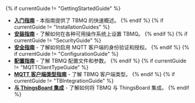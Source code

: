 {% if currentGuide != "GettingStartedGuide" %}
- [**入门指南**](/docs/mqtt-broker/getting-started/) - 本指南提供了 TBMQ 的快速概述。
{% endif %}
{% if currentGuide != "InstallationGuides" %}
- [**安装指南**](/docs/mqtt-broker/install/installation-options/) - 了解如何在各种可用操作系统上设置 TBMQ。
{% endif %}
{% if currentGuide != "SecurityGuide" %}
- [**安全指南**](/docs/mqtt-broker/security/) - 了解如何启用 MQTT 客户端的身份验证和授权。
{% endif %}
{% if currentGuide != "ConfigurationGuide" %}
- [**配置指南**](/docs/mqtt-broker/install/config/) - 了解 TBMQ 配置文件和参数。
{% endif %}
{% if currentGuide != "MQTTClientTypeGuide" %}
- [**MQTT 客户端类型指南**](/docs/mqtt-broker/user-guide/mqtt-client-type/) - 了解 TBMQ 客户端类型。
{% endif %}
{% if currentGuide != "TBIntegrationGuide" %}
- [**与 ThingsBoard 集成**](/docs/mqtt-broker/user-guide/integrations/how-to-connect-thingsboard-to-tbmq/) - 了解如何将 TBMQ 与 ThingsBoard 集成。
{% endif %}